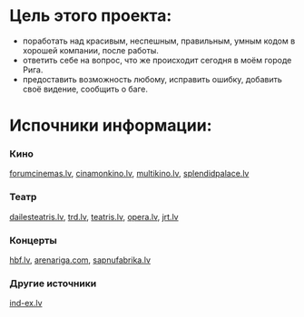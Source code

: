 # Цель этого проекта:
* поработать над красивым, неспешным, правильным, умным кодом в хорошей компании, после работы.
* ответить себе на вопрос, что же происходит сегодня в моём городе Рига.
* предоставить возможность любому, исправить ошибку, добавить своё видение, сообщить о баге.

# Испочники информации:

### Кино
[forumcinemas.lv](http://forumcinemas.lv/), [cinamonkino.lv](htp//www.cinamonkino.lv), [multikino.lv](http://multikino.lv), [splendidpalace.lv](splendidpalace.lv)

### Театр
[dailesteatris.lv](http://www.dailesteatris.lv/), [trd.lv](http://www.trd.lv/), [teatris.lv](http://www.teatris.lv/), [opera.lv](http://www.opera.lv), [jrt.lv](http://www.jrt.lv/)

###  Концерты
[hbf.lv](http://www.hbf.lv/), [arenariga.com](http://www.arenariga.com/), [sapnufabrika.lv](http://www.sapnufabrika.lv)

### Другие источники
[ind-ex.lv](http://www.ind-ex.lv)